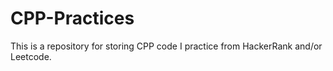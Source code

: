 # CPP-Practices

This is a repository for storing CPP code I practice from HackerRank and/or Leetcode.

